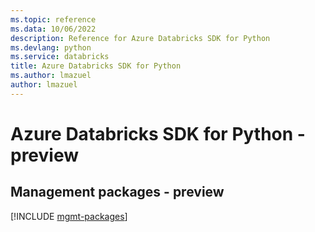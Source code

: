 ```yaml
---
ms.topic: reference
ms.data: 10/06/2022
description: Reference for Azure Databricks SDK for Python
ms.devlang: python
ms.service: databricks
title: Azure Databricks SDK for Python
ms.author: lmazuel
author: lmazuel
---
```

# Azure Databricks SDK for Python - preview

## Management packages - preview
[!INCLUDE [mgmt-packages](databricks-mgmt-index.md)]